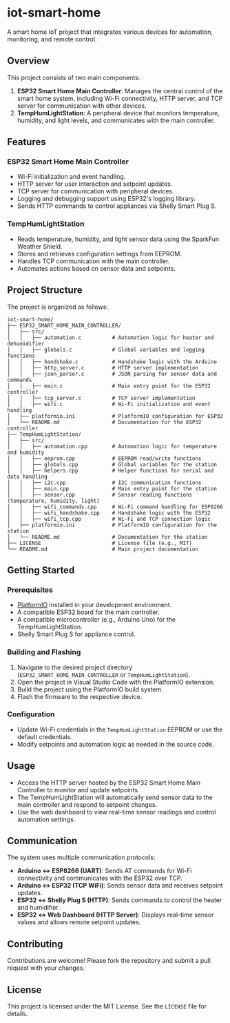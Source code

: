 # iot-smart-home

A smart home IoT project that integrates various devices for automation, monitoring, and remote control.

## Overview

This project consists of two main components:

1. **ESP32 Smart Home Main Controller**: Manages the central control of the smart home system, including Wi-Fi connectivity, HTTP server, and TCP server for communication with other devices.
2. **TempHumLightStation**: A peripheral device that monitors temperature, humidity, and light levels, and communicates with the main controller.

## Features

### ESP32 Smart Home Main Controller
- Wi-Fi initialization and event handling.
- HTTP server for user interaction and setpoint updates.
- TCP server for communication with peripheral devices.
- Logging and debugging support using ESP32's logging library.
- Sends HTTP commands to control appliances via Shelly Smart Plug S.

### TempHumLightStation
- Reads temperature, humidity, and light sensor data using the SparkFun Weather Shield.
- Stores and retrieves configuration settings from EEPROM.
- Handles TCP communication with the main controller.
- Automates actions based on sensor data and setpoints.

## Project Structure

The project is organized as follows:

```
iot-smart-home/
├── ESP32_SMART_HOME_MAIN_CONTROLLER/
│   ├── src/
│   │   ├── automation.c          # Automation logic for heater and dehumidifier
│   │   ├── globals.c             # Global variables and logging functions
│   │   ├── handshake.c           # Handshake logic with the Arduino
│   │   ├── http_server.c         # HTTP server implementation
│   │   ├── json_parser.c         # JSON parsing for sensor data and commands
│   │   ├── main.c                # Main entry point for the ESP32 controller
│   │   ├── tcp_server.c          # TCP server implementation
│   │   ├── wifi.c                # Wi-Fi initialization and event handling
│   ├── platformio.ini            # PlatformIO configuration for ESP32
│   └── README.md                 # Documentation for the ESP32 controller
├── TempHumLightStation/
│   ├── src/
│   │   ├── automation.cpp        # Automation logic for temperature and humidity
│   │   ├── eeprom.cpp            # EEPROM read/write functions
│   │   ├── globals.cpp           # Global variables for the station
│   │   ├── helpers.cpp           # Helper functions for serial and data handling
│   │   ├── i2c.cpp               # I2C communication functions
│   │   ├── main.cpp              # Main entry point for the station
│   │   ├── sensor.cpp            # Sensor reading functions (temperature, humidity, light)
│   │   ├── wifi_commands.cpp     # Wi-Fi command handling for ESP8266
│   │   ├── wifi_handshake.cpp    # Handshake logic with the ESP32
│   │   ├── wifi_tcp.cpp          # Wi-Fi and TCP connection logic
│   ├── platformio.ini            # PlatformIO configuration for the station
│   └── README.md                 # Documentation for the station
├── LICENSE                       # License file (e.g., MIT)
└── README.md                     # Main project documentation
```

## Getting Started

### Prerequisites

- [PlatformIO](https://platformio.org/) installed in your development environment.
- A compatible ESP32 board for the main controller.
- A compatible microcontroller (e.g., Arduino Uno) for the TempHumLightStation.
- Shelly Smart Plug S for appliance control.

### Building and Flashing

1. Navigate to the desired project directory (`ESP32_SMART_HOME_MAIN_CONTROLLER` or `TempHumLightStation`).
2. Open the project in Visual Studio Code with the PlatformIO extension.
3. Build the project using the PlatformIO build system.
4. Flash the firmware to the respective device.

### Configuration

- Update Wi-Fi credentials in the `TempHumLightStation` EEPROM or use the default credentials.
- Modify setpoints and automation logic as needed in the source code.

## Usage

- Access the HTTP server hosted by the ESP32 Smart Home Main Controller to monitor and update setpoints.
- The TempHumLightStation will automatically send sensor data to the main controller and respond to setpoint changes.
- Use the web dashboard to view real-time sensor readings and control automation settings.

## Communication

The system uses multiple communication protocols:
- **Arduino ↔ ESP8266 (UART)**: Sends AT commands for Wi-Fi connectivity and communicates with the ESP32 over TCP.
- **Arduino ↔ ESP32 (TCP WiFi)**: Sends sensor data and receives setpoint updates.
- **ESP32 ↔ Shelly Plug S (HTTP)**: Sends commands to control the heater and humidifier.
- **ESP32 ↔ Web Dashboard (HTTP Server)**: Displays real-time sensor values and allows remote setpoint updates.

## Contributing

Contributions are welcome! Please fork the repository and submit a pull request with your changes.

## License

This project is licensed under the MIT License. See the `LICENSE` file for details.